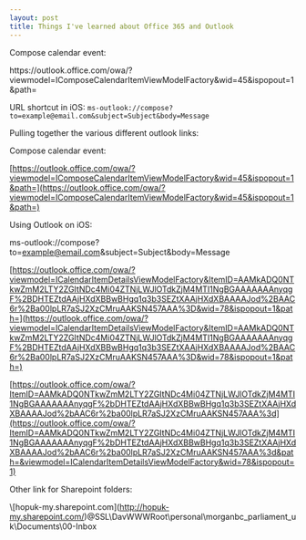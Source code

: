 ```yaml
---
layout: post
title: Things I've learned about Office 365 and Outlook
---
```




Compose calendar event:
<p class="message">
https://outlook.office.com/owa/?viewmodel=IComposeCalendarItemViewModelFactory&wid=45&ispopout=1&path=
</p>



URL shortcut in iOS:
``ms-outlook://compose?to=example@email.com&subject=Subject&body=Message``

Pulling together the various different outlook links:




Compose calendar event:

[https://outlook.office.com/owa/?viewmodel=IComposeCalendarItemViewModelFactory&wid=45&ispopout=1&path=](https://outlook.office.com/owa/?viewmodel=IComposeCalendarItemViewModelFactory&wid=45&ispopout=1&path=)










Using Outlook on iOS:

ms-outlook://compose?to=example@email.com&subject=Subject&body=Message




[https://outlook.office.com/owa/?viewmodel=ICalendarItemDetailsViewModelFactory&ItemID=AAMkADQ0NTkwZmM2LTY2ZGItNDc4Mi04ZTNjLWJlOTdkZjM4MTI1NgBGAAAAAAAnyqgF%2BDHTEZtdAAjHXdXBBwBHgq1q3b3SEZtXAAjHXdXBAAAAJod%2BAAC6r%2Ba00lpLR7aSJ2XzCMruAAKSN457AAA%3D&wid=78&ispopout=1&path=](https://outlook.office.com/owa/?viewmodel=ICalendarItemDetailsViewModelFactory&ItemID=AAMkADQ0NTkwZmM2LTY2ZGItNDc4Mi04ZTNjLWJlOTdkZjM4MTI1NgBGAAAAAAAnyqgF%2BDHTEZtdAAjHXdXBBwBHgq1q3b3SEZtXAAjHXdXBAAAAJod%2BAAC6r%2Ba00lpLR7aSJ2XzCMruAAKSN457AAA%3D&wid=78&ispopout=1&path=)




[https://outlook.office.com/owa/?ItemID=AAMkADQ0NTkwZmM2LTY2ZGItNDc4Mi04ZTNjLWJlOTdkZjM4MTI1NgBGAAAAAAAnyqgF%2bDHTEZtdAAjHXdXBBwBHgq1q3b3SEZtXAAjHXdXBAAAAJod%2bAAC6r%2ba00lpLR7aSJ2XzCMruAAKSN457AAA%3d](https://outlook.office.com/owa/?ItemID=AAMkADQ0NTkwZmM2LTY2ZGItNDc4Mi04ZTNjLWJlOTdkZjM4MTI1NgBGAAAAAAAnyqgF%2bDHTEZtdAAjHXdXBBwBHgq1q3b3SEZtXAAjHXdXBAAAAJod%2bAAC6r%2ba00lpLR7aSJ2XzCMruAAKSN457AAA%3d&path=&viewmodel=ICalendarItemDetailsViewModelFactory&wid=78&ispopout=1)




Other link for Sharepoint folders:

\\\[hopuk-my.sharepoint.com](http://hopuk-my.sharepoint.com/)@SSL\DavWWWRoot\personal\morganbc_parliament_uk\Documents\00-Inbox





